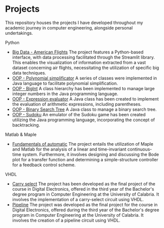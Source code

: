 # Projects
This repository houses the projects I have developed throughout my academic journey in computer engineering, alongside personal undertakings.

Python
- [Big Data - American Flights](https://github.com/gaiabertolino/bigData)
The project features a Python-based interface, with data processing facilitated through the Streamlit library. This enables the visualization of information extracted from a vast dataset concerning air flights, necessitating the utilization of specific big data techniques.
- [OOP - Polynomial simplificator](https://github.com/gaiabertolino/calcolatorePolinomiProject)
A series of classes were implemented in Java language to facilitate polynomial simplification.
- [OOP - BigInt](https://github.com/gaiabertolino/bigIntProject)
A class hierarchy has been implemented to manage large integer numbers in the Java programming language.
- [OOP - Expression evaluator](https://github.com/gaiabertolino/valutaEspressioneProject)
A Java class has been created to implement the evaluation of arithmetic expressions, including parentheses.
- [OOP - Binary Search Tree](https://github.com/gaiabertolino/alberoBinarioDiRicercaProject)
A Java class to manage a binary search tree.
- [OOP - Sudoku](https://github.com/gaiabertolino/sudokuProject)
An emulator of the Sudoku game has been created utilizing the Java programming language, incorporating the concept of backtracking.

Matlab & Maple
- [Fundamentals of automatic](https://github.com/gaiabertolino/automationProject)
The project entails the utilization of Maple and Matlab for the analysis of a linear and time-invariant continuous-time system. Furthermore, it involves designing and discussing the Bode plot for a transfer function and determining a simple-structure controller for a feedback control scheme.

VHDL
- [Carry select](https://github.com/gaiabertolino/carrySelect.VHDLProject)
The project has been developed as the final project of the course in Digital Electronics, offered in the third year of the Bachelor's degree program in Computer Engineering at the University of Calabria. It involves the implementation of a carry-select circuit using VHDL.
- [Pipeline](https://github.com/gaiabertolino/appunti/blob/e0571c682f588b6147e38bc18288747763bd2c2c/Relazione%20progetto%20pipeline.pdf)
The project was developed as the final project for the course in Digital Electronics, offered during the third year of the Bachelor's degree program in Computer Engineering at the University of Calabria. It involves the creation of a pipeline circuit using VHDL.




